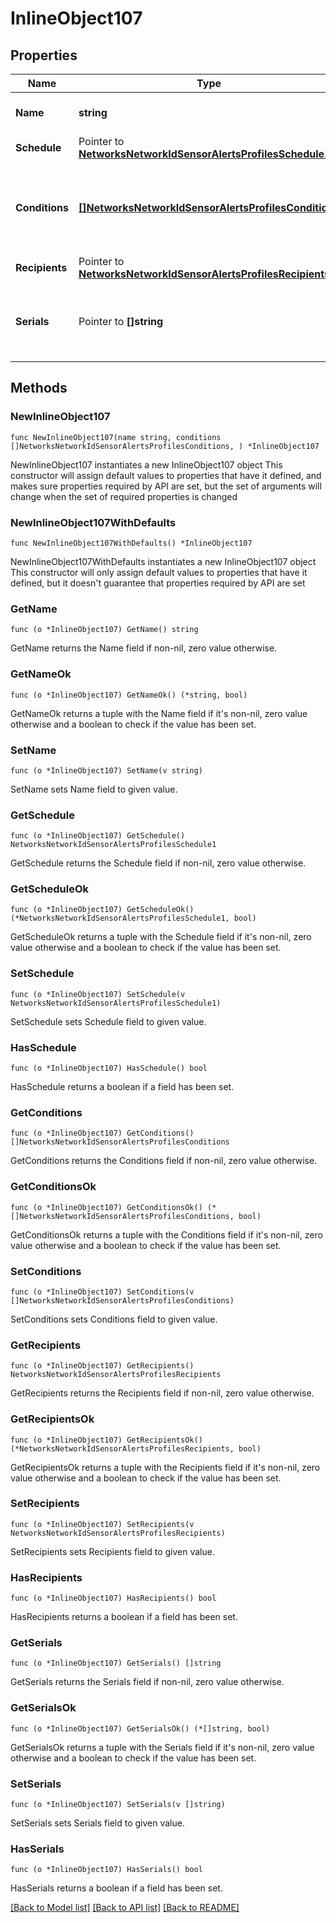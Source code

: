 # InlineObject107

## Properties

Name | Type | Description | Notes
------------ | ------------- | ------------- | -------------
**Name** | **string** | Name of the sensor alert profile. | 
**Schedule** | Pointer to [**NetworksNetworkIdSensorAlertsProfilesSchedule1**](NetworksNetworkIdSensorAlertsProfilesSchedule1.md) |  | [optional] 
**Conditions** | [**[]NetworksNetworkIdSensorAlertsProfilesConditions**](NetworksNetworkIdSensorAlertsProfilesConditions.md) | List of conditions that will cause the profile to send an alert. | 
**Recipients** | Pointer to [**NetworksNetworkIdSensorAlertsProfilesRecipients**](NetworksNetworkIdSensorAlertsProfilesRecipients.md) |  | [optional] 
**Serials** | Pointer to **[]string** | List of device serials assigned to this sensor alert profile. | [optional] 

## Methods

### NewInlineObject107

`func NewInlineObject107(name string, conditions []NetworksNetworkIdSensorAlertsProfilesConditions, ) *InlineObject107`

NewInlineObject107 instantiates a new InlineObject107 object
This constructor will assign default values to properties that have it defined,
and makes sure properties required by API are set, but the set of arguments
will change when the set of required properties is changed

### NewInlineObject107WithDefaults

`func NewInlineObject107WithDefaults() *InlineObject107`

NewInlineObject107WithDefaults instantiates a new InlineObject107 object
This constructor will only assign default values to properties that have it defined,
but it doesn't guarantee that properties required by API are set

### GetName

`func (o *InlineObject107) GetName() string`

GetName returns the Name field if non-nil, zero value otherwise.

### GetNameOk

`func (o *InlineObject107) GetNameOk() (*string, bool)`

GetNameOk returns a tuple with the Name field if it's non-nil, zero value otherwise
and a boolean to check if the value has been set.

### SetName

`func (o *InlineObject107) SetName(v string)`

SetName sets Name field to given value.


### GetSchedule

`func (o *InlineObject107) GetSchedule() NetworksNetworkIdSensorAlertsProfilesSchedule1`

GetSchedule returns the Schedule field if non-nil, zero value otherwise.

### GetScheduleOk

`func (o *InlineObject107) GetScheduleOk() (*NetworksNetworkIdSensorAlertsProfilesSchedule1, bool)`

GetScheduleOk returns a tuple with the Schedule field if it's non-nil, zero value otherwise
and a boolean to check if the value has been set.

### SetSchedule

`func (o *InlineObject107) SetSchedule(v NetworksNetworkIdSensorAlertsProfilesSchedule1)`

SetSchedule sets Schedule field to given value.

### HasSchedule

`func (o *InlineObject107) HasSchedule() bool`

HasSchedule returns a boolean if a field has been set.

### GetConditions

`func (o *InlineObject107) GetConditions() []NetworksNetworkIdSensorAlertsProfilesConditions`

GetConditions returns the Conditions field if non-nil, zero value otherwise.

### GetConditionsOk

`func (o *InlineObject107) GetConditionsOk() (*[]NetworksNetworkIdSensorAlertsProfilesConditions, bool)`

GetConditionsOk returns a tuple with the Conditions field if it's non-nil, zero value otherwise
and a boolean to check if the value has been set.

### SetConditions

`func (o *InlineObject107) SetConditions(v []NetworksNetworkIdSensorAlertsProfilesConditions)`

SetConditions sets Conditions field to given value.


### GetRecipients

`func (o *InlineObject107) GetRecipients() NetworksNetworkIdSensorAlertsProfilesRecipients`

GetRecipients returns the Recipients field if non-nil, zero value otherwise.

### GetRecipientsOk

`func (o *InlineObject107) GetRecipientsOk() (*NetworksNetworkIdSensorAlertsProfilesRecipients, bool)`

GetRecipientsOk returns a tuple with the Recipients field if it's non-nil, zero value otherwise
and a boolean to check if the value has been set.

### SetRecipients

`func (o *InlineObject107) SetRecipients(v NetworksNetworkIdSensorAlertsProfilesRecipients)`

SetRecipients sets Recipients field to given value.

### HasRecipients

`func (o *InlineObject107) HasRecipients() bool`

HasRecipients returns a boolean if a field has been set.

### GetSerials

`func (o *InlineObject107) GetSerials() []string`

GetSerials returns the Serials field if non-nil, zero value otherwise.

### GetSerialsOk

`func (o *InlineObject107) GetSerialsOk() (*[]string, bool)`

GetSerialsOk returns a tuple with the Serials field if it's non-nil, zero value otherwise
and a boolean to check if the value has been set.

### SetSerials

`func (o *InlineObject107) SetSerials(v []string)`

SetSerials sets Serials field to given value.

### HasSerials

`func (o *InlineObject107) HasSerials() bool`

HasSerials returns a boolean if a field has been set.


[[Back to Model list]](../README.md#documentation-for-models) [[Back to API list]](../README.md#documentation-for-api-endpoints) [[Back to README]](../README.md)


